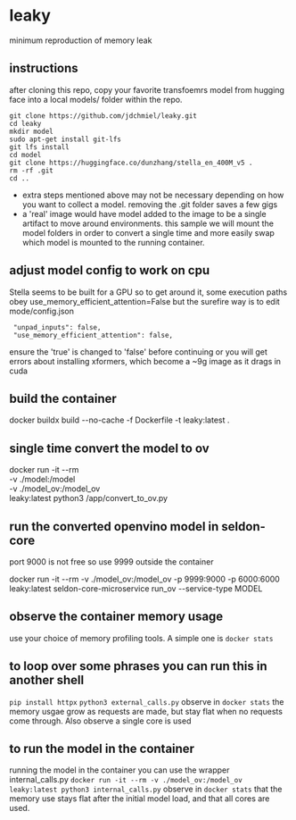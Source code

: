 # leaky
minimum reproduction of memory leak


## instructions
after cloning this repo, copy your favorite transfoemrs model from hugging face into a local models/ folder within the repo.
```
git clone https://github.com/jdchmiel/leaky.git
cd leaky
mkdir model
sudo apt-get install git-lfs
git lfs install
cd model
git clone https://huggingface.co/dunzhang/stella_en_400M_v5 .
rm -rf .git
cd ..
```

- extra steps mentioned above may not be necessary depending on how you want to collect a model. removing the .git folder saves a few gigs
- a 'real' image would have model added to the image to be a single artifact to move around environments. this sample we will mount the model folders in order to convert a single time and more easily swap which model is mounted to the running container.

## adjust model config to work on cpu
Stella seems to be built for a GPU so to get around it, some execution paths obey use_memory_efficient_attention=False but the surefire way is to edit mode/config.json
```
 "unpad_inputs": false,
 "use_memory_efficient_attention": false,
```
ensure the 'true' is changed to 'false' before continuing or you will get errors about installing xformers, which become a ~9g image as it drags in cuda



## build the container
docker buildx build --no-cache -f Dockerfile -t leaky:latest .

## single time convert the model to ov
docker run -it --rm \
    -v ./model:/model \
    -v ./model_ov:/model_ov \
    leaky:latest python3 /app/convert_to_ov.py 


## run the converted openvino model in seldon-core
port 9000 is not free so use 9999 outside the container

docker run -it --rm -v ./model_ov:/model_ov -p 9999:9000 -p 6000:6000  leaky:latest seldon-core-microservice run_ov --service-type MODEL


## observe the container memory usage
use your choice of memory profiling tools. A simple one is `docker stats`

## to loop over some phrases you can run this in another shell
`pip install httpx`
`python3 external_calls.py`
observe in `docker stats` the memory usgae grow as requests are made, but stay flat when no requests come through.  Also observe a single core is used

## to run the model in the container
running the model in the container you can use the wrapper internal_calls.py
`docker run -it --rm -v ./model_ov:/model_ov  leaky:latest python3 internal_calls.py`
observe in `docker stats` that the memory use stays flat after the initial model load, and that all cores are used.



